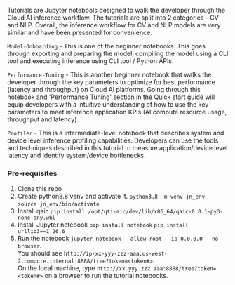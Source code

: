 Tutorials are Jupyter notebools designed to walk the developer through the Cloud AI inference workflow. The tutorials are split into 2 categories - CV and NLP. Overall, the inference workflow for CV and NLP models are very similar and have been presented for convenience. 

`Model-Onboarding` - This is one of the beginner notebooks. This goes through exporting and preparing the model, compiling the model using a CLI tool and executing inference using CLI tool / Python APIs. 

`Performance-Tuning` - This is another beginner notebook that walks the developer through the key parameters to optimize for best performance (latency and throughput) on Cloud AI platforms. Going through this notebook and 'Performance Tuning' section in the Quick start guide will equip developers with a intuitive understanding of how to use the key parameters to meet inference application KPIs (AI compute resource usage, throughput and latency).   

`Profiler` - This is a intermediate-level notebook that describes system and device level inference profiling capabilities. Developers can use the tools and techniques described in this tutorial to measure application/device level latency and identify system/device bottlenecks. 


### Pre-requisites
1. Clone this repo
2. Create python3.8 venv and activate it.
   `python3.8 -m venv jn_env` <br>
   `source jn_env/bin/activate` <br>
3. Install qaic
   `pip install /opt/qti-aic/dev/lib/x86_64/qaic-0.0.1-py3-none-any.whl`
4. Install Jupyter notebook
   `pip install notebook`
   `pip install urllib3==1.26.6`
5. Run the notebook
   `jupyter notebook --allow-root --ip 0.0.0.0 --no-browser`.<br>
   You should see `http://ip-xx-yyy-zzz-aaa.us-west-2.compute.internal:8888/tree?token=<token#>`.<br>
   On the local machine, type `http://xx.yyy.zzz.aaa:8888/tree?token=<token#>` on a browser to run the tutorial notebooks. 

